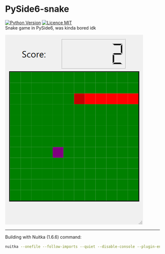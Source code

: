 # PySide6-snake

[![Python Version](https://img.shields.io/badge/Python-3.10-blue.svg)](https://www.python.org/downloads/release/python-310/)
[![Licence MIT](https://img.shields.io/badge/License-MIT-purple.svg)](/LICENCE)  
Snake game in PySide6, was kinda bored idk

![screnshot](/screenshot.png)

---

Building with Nuitka (1.6.6) command:

```bash
nuitka --onefile --follow-imports --quiet --disable-console --plugin-enable=pyside6 --output-filename=snake_game.exe .\main.py
```
